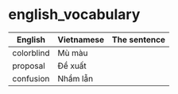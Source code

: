 # english_vocabulary


| English | Vietnamese | The sentence |
|--|--|--|
| colorblind | Mù màu  ||
| proposal | Đề xuất ||
|confusion| Nhầm lẫn||
